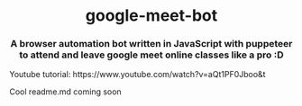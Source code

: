<h1 align="center">google-meet-bot</h1>
<h3 align="center">A browser automation bot written in JavaScript with puppeteer to attend and leave google meet online classes like a pro :D</h3>
Youtube tutorial: https://www.youtube.com/watch?v=aQt1PF0Jboo&t

Cool readme.md coming soon

